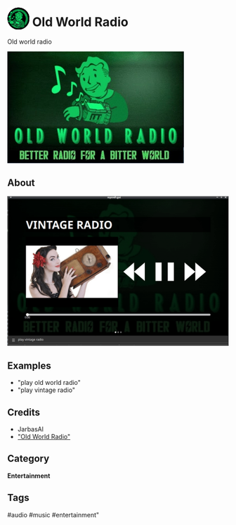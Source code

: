 # <img src='./res/icon/icon.png' card_color='#40DBB0' width='50' height='50' style='vertical-align:bottom'/> Old World Radio

Old world radio 

![](./ui/logo.png)

## About 


![](./gui.gif)

## Examples 

* "play old world radio"
* "play vintage radio"

## Credits 
- JarbasAl
- ["Old World Radio"](https://www.youtube.com/channel/UCihCtNZnFkG62U4na9JsPJQ)

## Category
**Entertainment**

## Tags
#audio 
#music 
#entertainment"